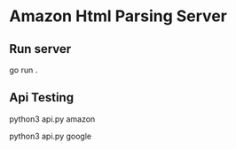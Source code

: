 # Amazon Html Parsing Server

## Run server

go run .

## Api Testing

python3 api.py amazon <htmlfile>

python3 api.py google <htmlfile>

